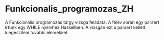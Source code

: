 # Funkcionalis_programozas_ZH
A Funkcionális programozás tárgy vizsga feladata. A félév során egy parsert írtunk egy WHILE nyelvhez Haskellben. A vizsgán ezt a parsert kellett kiegészíteni további elemekkel.

